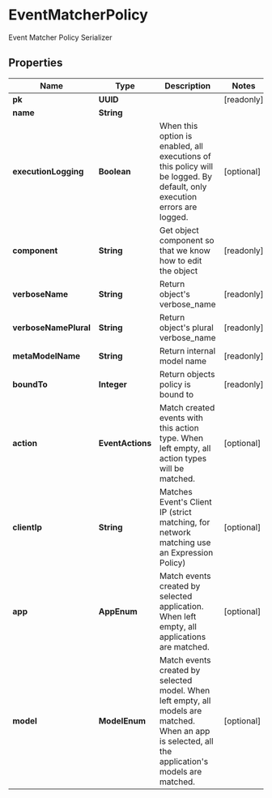

# EventMatcherPolicy

Event Matcher Policy Serializer

## Properties

| Name | Type | Description | Notes |
|------------ | ------------- | ------------- | -------------|
|**pk** | **UUID** |  |  [readonly] |
|**name** | **String** |  |  |
|**executionLogging** | **Boolean** | When this option is enabled, all executions of this policy will be logged. By default, only execution errors are logged. |  [optional] |
|**component** | **String** | Get object component so that we know how to edit the object |  [readonly] |
|**verboseName** | **String** | Return object&#39;s verbose_name |  [readonly] |
|**verboseNamePlural** | **String** | Return object&#39;s plural verbose_name |  [readonly] |
|**metaModelName** | **String** | Return internal model name |  [readonly] |
|**boundTo** | **Integer** | Return objects policy is bound to |  [readonly] |
|**action** | **EventActions** | Match created events with this action type. When left empty, all action types will be matched. |  [optional] |
|**clientIp** | **String** | Matches Event&#39;s Client IP (strict matching, for network matching use an Expression Policy) |  [optional] |
|**app** | **AppEnum** | Match events created by selected application. When left empty, all applications are matched. |  [optional] |
|**model** | **ModelEnum** | Match events created by selected model. When left empty, all models are matched. When an app is selected, all the application&#39;s models are matched. |  [optional] |



